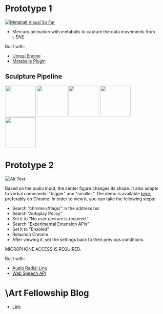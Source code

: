 # Prototype 1
[![Metaball Visual So Far](https://img.youtube.com/vi/BM3qe0Q5glw/0.jpg)](https://www.youtube.com/watch?v=BM3qe0Q5glw)

* Mercury animation with metaballs to capture the data movements from t-SNE

Built with:
* [Unreal Engine](https://www.unrealengine.com/en-US/what-is-unreal-engine-4)
* [Metaballs Plugin](https://github.com/andyrst/ue4_metaballs)

## Sculpture Pipeline

<p float="left">
  <img src="/backslashart/backslashart.github.io/assets/images/initialview.png" width="100" />
  <img src="/backslashart.github.io/assets/images/blurring.png" width="100" /> 
  <img src="/backslashart.github.io/assets/images/3dmap.png" width="100" />
  <img src="/backslashart.github.io/assets/images/topview.png" width="100" />
  <img src="/backslashart.github.io/assets/images/morphing.png" width="100" />
</p>

# Prototype 2 

![Alt Text](https://github.com/hyunjacoblee/-art_prototype/blob/master/prototype.gif)

Based on the audio input, the center figure changes its shape. It also adapts to verbal commands: "bigger" and "smaller." The demo is available [here](https://bit.ly/prototype_jacob), preferably on Chrome. In order to view it, you can take the following steps: 

* Search “chrome://flags/“ in the address bar
* Search “Autoplay Policy”
* Set it to “No user gesture is required.”
* Search "Experimental Extension APIs"
* Set it to "Enabled"
* Relaunch Chrome
* After viewing it, set the settings back to their previous conditions.

MICROPHONE ACCESS IS REQUIRED. 

Built with:
* [Audio Radial Line](https://bl.ocks.org/alexmacy/a39e1e54f68c45b5e1bb5b27c78908db)
* [Web Speech API](https://developer.mozilla.org/en-US/docs/Web/API/Web_Speech_API)

# \Art Fellowship Blog 
* [Link](https://backslashart.github.io/)
